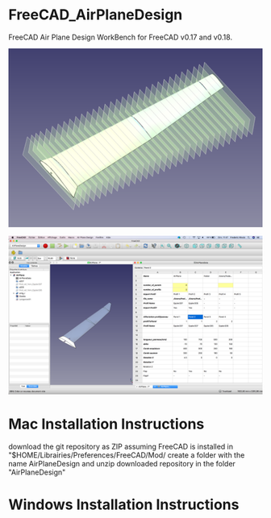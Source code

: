 # FreeCAD_AirPlaneDesign
FreeCAD Air Plane Design WorkBench for FreeCAD v0.17 and v0.18.



![](https://github.com/FredsFactory/FreeCAD_AirPlaneDesign/blob/master/AirplaneDesign001.png)

![](https://github.com/FredsFactory/FreeCAD_AirPlaneDesign/blob/master/AirPlaneDesignWorkbench.png)


# Mac Installation Instructions

download the git repository as ZIP
assuming FreeCAD is installed in "$HOME/Librairies/Preferences/FreeCAD/Mod/
create a folder with the name AirPlaneDesign and unzip downloaded repository in the folder "AirPlaneDesign"

# Windows Installation Instructions
